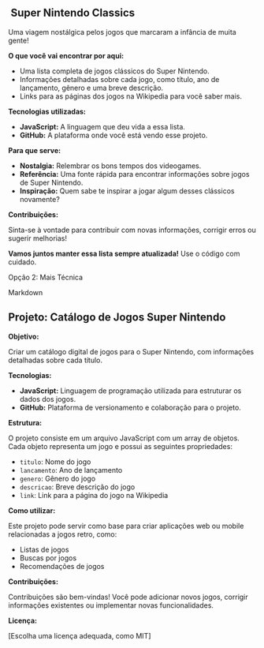 ## ️ Super Nintendo Classics ️

Uma viagem nostálgica pelos jogos que marcaram a infância de muita gente! 

**O que você vai encontrar por aqui:**

* Uma lista completa de jogos clássicos do Super Nintendo.
* Informações detalhadas sobre cada jogo, como título, ano de lançamento, gênero e uma breve descrição.
* Links para as páginas dos jogos na Wikipedia para você saber mais.

**Tecnologias utilizadas:**

* **JavaScript:** A linguagem que deu vida a essa lista.
* **GitHub:** A plataforma onde você está vendo esse projeto.

**Para que serve:**

* **Nostalgia:** Relembrar os bons tempos dos videogames.
* **Referência:** Uma fonte rápida para encontrar informações sobre jogos de Super Nintendo.
* **Inspiração:** Quem sabe te inspirar a jogar algum desses clássicos novamente?

**Contribuições:**

Sinta-se à vontade para contribuir com novas informações, corrigir erros ou sugerir melhorias! 

**Vamos juntos manter essa lista sempre atualizada!**
Use o código com cuidado.

Opção 2: Mais Técnica

Markdown
## Projeto: Catálogo de Jogos Super Nintendo

**Objetivo:**

Criar um catálogo digital de jogos para o Super Nintendo, com informações detalhadas sobre cada título.

**Tecnologias:**

* **JavaScript:** Linguagem de programação utilizada para estruturar os dados dos jogos.
* **GitHub:** Plataforma de versionamento e colaboração para o projeto.

**Estrutura:**

O projeto consiste em um arquivo JavaScript com um array de objetos. Cada objeto representa um jogo e possui as seguintes propriedades:

* `titulo`: Nome do jogo
* `lancamento`: Ano de lançamento
* `genero`: Gênero do jogo
* `descricao`: Breve descrição do jogo
* `link`: Link para a página do jogo na Wikipedia

**Como utilizar:**

Este projeto pode servir como base para criar aplicações web ou mobile relacionadas a jogos retro, como:

* Listas de jogos
* Buscas por jogos
* Recomendações de jogos

**Contribuições:**

Contribuições são bem-vindas! Você pode adicionar novos jogos, corrigir informações existentes ou implementar novas funcionalidades.

**Licença:**

[Escolha uma licença adequada, como MIT]
